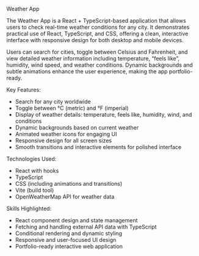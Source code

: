 Weather App

The Weather App is a React + TypeScript-based application that allows users to check real-time weather conditions for any city. It demonstrates practical use of React, TypeScript, and CSS, offering a clean, interactive interface with responsive design for both desktop and mobile devices.

Users can search for cities, toggle between Celsius and Fahrenheit, and view detailed weather information including temperature, “feels like”, humidity, wind speed, and weather conditions. Dynamic backgrounds and subtle animations enhance the user experience, making the app portfolio-ready.

Key Features:
- Search for any city worldwide
- Toggle between °C (metric) and °F (imperial)
- Display of weather details: temperature, feels like, humidity, wind, and conditions
- Dynamic backgrounds based on current weather
- Animated weather icons for engaging UI
- Responsive design for all screen sizes
- Smooth transitions and interactive elements for polished interface

Technologies Used:
- React with hooks
- TypeScript
- CSS (including animations and transitions)
- Vite (build tool)
- OpenWeatherMap API for weather data

Skills Highlighted:
- React component design and state management
- Fetching and handling external API data with TypeScript
- Conditional rendering and dynamic styling
- Responsive and user-focused UI design
- Portfolio-ready interactive web application
